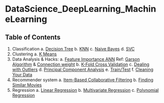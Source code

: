 # DataScience_DeepLearning_MachineLearning
## Table of Contents
1. Classification
  a. [Decision Tree](https://github.com/KumarVishwesh1992/DataScience_DeepLearning_MachineLearning/blob/master/Classification/DecisionTree.ipynb)
  b. [KNN](https://github.com/KumarVishwesh1992/DataScience_DeepLearning_MachineLearning/blob/master/Classification/KNN.ipynb)
  c. [Naive Bayes](https://github.com/KumarVishwesh1992/DataScience_DeepLearning_MachineLearning/blob/master/Classification/NaiveBayes.ipynb)
  d. [SVC](https://github.com/KumarVishwesh1992/DataScience_DeepLearning_MachineLearning/blob/master/Classification/SVC.ipynb)
2. Clustering
  a. [K Means](https://github.com/KumarVishwesh1992/DataScience_DeepLearning_MachineLearning/tree/master/Clustering)
3. Data Analysis & Hacks: 
   a. [Feature Importance ANN](https://github.com/KumarVishwesh1992/DataScience_DeepLearning_MachineLearning/blob/master/Data%20Analysis%2C%20Hacks/Feature_imp_ANN.ipynb) Ref: [Garson Algorithm](https://csiu.github.io/blog/update/2017/03/30/day34.html) & [Connection weight](https://csiu.github.io/blog/update/2017/03/31/day35.html)
   b. [K-Fold Cross Validation](https://github.com/KumarVishwesh1992/DataScience_DeepLearning_MachineLearning/blob/master/Data%20Analysis%2C%20Hacks/KFoldCrossValidation.ipynb)
   c. [Dealing with Outliers](https://github.com/KumarVishwesh1992/DataScience_DeepLearning_MachineLearning/blob/master/Data%20Analysis%2C%20Hacks/Outliers.ipynb)
   d. [Principal Component Analysis](https://github.com/KumarVishwesh1992/DataScience_DeepLearning_MachineLearning/blob/master/Data%20Analysis%2C%20Hacks/PCA.ipynb)
   e. [Train/Test](https://github.com/KumarVishwesh1992/DataScience_DeepLearning_MachineLearning/blob/master/Data%20Analysis%2C%20Hacks/TrainTest.ipynb)
   f. [Cleaning Your Data](https://github.com/KumarVishwesh1992/DataScience_DeepLearning_MachineLearning/blob/master/Data%20Analysis%2C%20Hacks/clean.ipynb)
4. Recommender system
  a. [Item-Based Collaborative Filtering](https://github.com/KumarVishwesh1992/DataScience_DeepLearning_MachineLearning/blob/master/Recommender%20system/ItemBasedCF.ipynb)
  b. [Finding Similar Movies](https://github.com/KumarVishwesh1992/DataScience_DeepLearning_MachineLearning/blob/master/Recommender%20system/SimilarMovies.ipynb)
5. Regression
  a. [Linear Regression](https://github.com/KumarVishwesh1992/DataScience_DeepLearning_MachineLearning/blob/master/Regression/LinearRegression.ipynb)
  b. [Multivariate Regression](https://github.com/KumarVishwesh1992/DataScience_DeepLearning_MachineLearning/blob/master/Regression/MultivariateRegression.ipynb)
  c. [Polynomial Regression](https://github.com/KumarVishwesh1992/DataScience_DeepLearning_MachineLearning/blob/master/Regression/PolynomialRegression.ipynb)
   
   
